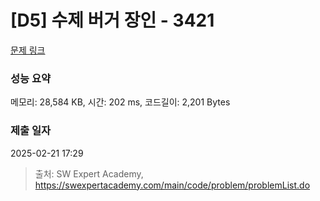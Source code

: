 # [D5] 수제 버거 장인 - 3421 

[문제 링크](https://swexpertacademy.com/main/code/problem/problemDetail.do?contestProbId=AWErcQmKy6kDFAXi) 

### 성능 요약

메모리: 28,584 KB, 시간: 202 ms, 코드길이: 2,201 Bytes

### 제출 일자

2025-02-21 17:29



> 출처: SW Expert Academy, https://swexpertacademy.com/main/code/problem/problemList.do